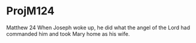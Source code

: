 # ProjM124
Matthew 24 
When Joseph woke up, he did what the angel of the Lord had commanded him and took Mary home as his wife.
